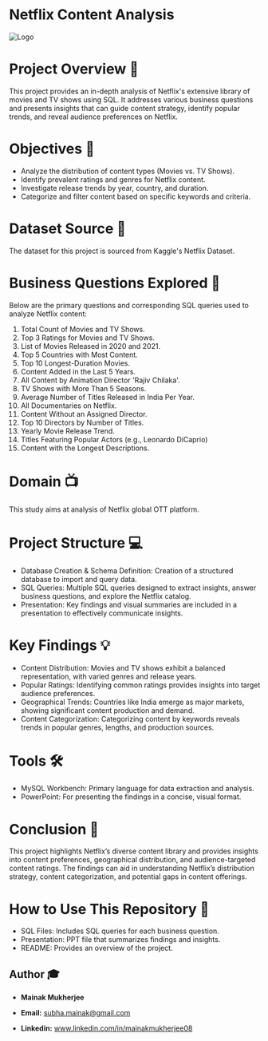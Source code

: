 
# **Netflix Content Analysis**

![Logo](https://i.imgur.com/aDXlIUW.jpeg)
# Project Overview 📃
This project provides an in-depth analysis of Netflix's extensive library of movies and TV shows using SQL. It addresses various business questions and presents insights that can guide content strategy, identify popular trends, and reveal audience preferences on Netflix.
# Objectives 🎯
- Analyze the distribution of content types (Movies vs. TV Shows).
- Identify prevalent ratings and genres for Netflix content.
- Investigate release trends by year, country, and duration.
- Categorize and filter content based on specific keywords and criteria.
# Dataset Source 📀
The dataset for this project is sourced from Kaggle's Netflix Dataset.
# Business Questions Explored 🔎
Below are the primary questions and corresponding SQL queries used to analyze Netflix content:

1. Total Count of Movies and TV Shows.
2. Top 3 Ratings for Movies and TV Shows.
3. List of Movies Released in 2020 and 2021.
4. Top 5 Countries with Most Content.
5. Top 10 Longest-Duration Movies.
6. Content Added in the Last 5 Years.
7. All Content by Animation Director 'Rajiv Chilaka'.
8. TV Shows with More Than 5 Seasons.
9. Average Number of Titles Released in India Per Year.
10. All Documentaries on Netflix.
11. Content Without an Assigned Director.
12. Top 10 Directors by Number of Titles.
13. Yearly Movie Release Trend.
14. Titles Featuring Popular Actors (e.g., Leonardo DiCaprio)
15. Content with the Longest Descriptions.
# Domain 📺
This study aims at analysis of Netflix global OTT platform.
# Project Structure 💻
- Database Creation & Schema Definition: Creation of a structured database to import and query data.
- SQL Queries: Multiple SQL queries designed to extract insights, answer business questions, and explore the Netflix catalog.
- Presentation: Key findings and visual summaries are included in a presentation to effectively communicate insights.
# Key Findings 💡
- Content Distribution: Movies and TV shows exhibit a balanced representation, with varied genres and release years.
- Popular Ratings: Identifying common ratings provides insights into target audience preferences.
- Geographical Trends: Countries like India emerge as major markets, showing significant content production and demand.
- Content Categorization: Categorizing content by keywords reveals trends in popular genres, lengths, and production sources.
# Tools 🛠
- MySQL Workbench: Primary language for data extraction and analysis.
- PowerPoint: For presenting the findings in a concise, visual format.
# Conclusion 🔹
This project highlights Netflix’s diverse content library and provides insights into content preferences, geographical distribution, and audience-targeted content ratings. The findings can aid in understanding Netflix’s distribution strategy, content categorization, and potential gaps in content offerings.

# How to Use This Repository 📍
- SQL Files: Includes SQL queries for each business question.
- Presentation: PPT file that summarizes findings and insights.
- README: Provides an overview of the project.


## Author 🎓

- **Mainak Mukherjee**

- **Email:** subha.mainak@gmail.com

- **Linkedin:** www.linkedin.com/in/mainakmukherjee08

